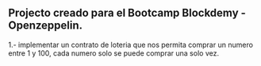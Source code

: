 ## Projecto creado para el Bootcamp Blockdemy - Openzeppelin.

1.- implementar un contrato de loteria que nos permita comprar un numero entre 1 y 100, cada numero solo se puede comprar una solo vez.
